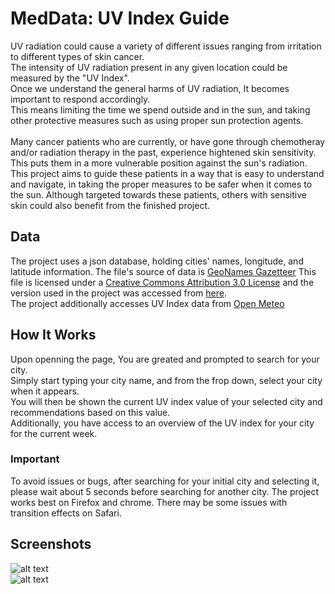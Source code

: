 # MedData: UV Index Guide

UV radiation could cause a variety of different issues ranging from irritation to different types of skin cancer.<br>
The intensity of UV radiation present in any given location could be measured by the "UV Index".<br>
Once we understand the general harms of UV radiation, It becomes important to respond accordingly.<br>
This means limiting the time we spend outside and in the sun, and taking other protective measures such as using proper sun protection agents.<br>
<br>
Many cancer patients who are currently, or have gone through chemotheray and/or radiation therapy in the past, experience hightened skin sensitivity. This puts them in a more vulnerable position against the sun's radiation. 
This project aims to guide these patients in a way that is easy to understand and navigate, in taking the proper measures to be safer when it comes to the sun. Although targeted towards these patients, others with sensitive skin could also benefit from the finished project.

## Data
The project uses a json database, holding cities' names, longitude, and latitude information.
The file's source of data is [GeoNames Gazetteer](http://www.geonames.org/)
This file is licensed under a [Creative Commons Attribution 3.0 License](https://creativecommons.org/licenses/by/3.0/) and the version used in the project was accessed from [here](https://github.com/lutangar/cities.json).
<br>
The project additionally accesses UV Index data from [Open Meteo](https://open-meteo.com/)


## How It Works

Upon openning the page, You are greated and prompted to search for your city.<br>
Simply start typing your city name, and from the frop down, select your city when it appears.<br>
You will then be shown the current UV index value of your selected city and recommendations based on this value.<br>
Additionally, you have access to an overview of the UV index for your city for the current week.<br>

### Important
To avoid issues or bugs, after searching for your initial city and selecting it, please wait about 5 seconds before searching for another city.
The project works best on Firefox and chrome. There may be some issues with transition effects on Safari.

## Screenshots
![alt text](https://github.com/ABiteofPi/MedData/blob/main/Screenshots/01.png)<br>
![alt text](https://github.com/ABiteofPi/MedData/blob/main/Screenshots/02.png)
